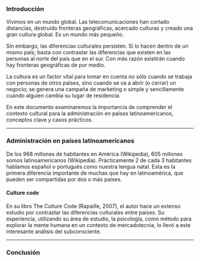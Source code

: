 ### Introducción

Vivimos en un mundo global. Las telecomunicaciones han cortado distancias, destruido fronteras geográficas, acercado culturas y creado una gran cultura global. Es un mundo más pequeño.

Sin embargo, las diferencias culturales persisten. Si lo hacen dentro de un mismo país; basta con contrastar las diferencias que existen en las personas al norte del país que en el sur. Con más razón existirán cuando hay fronteras geográficas de por medio.

La cultura es un factor vital para tomar en cuenta no sólo cuando se trabaja con personas de otros países, sino cuando se va a abrir (o cerrar) un negocio; se genera una campaña de marketing o simple y sencillamente cuando alguien cambia su lugar de residencia.

En este documento examinaremos la importancia de comprender el contexto cultural para la administración en países latinoamericanos, conceptos clave y casos prácticos.

---

### Administración en países latinoamericanos

De los 968 millones de habitantes en América (Wikipedia), 605 millones somos latinoamericanos (Wikipedia). Prácticamente 2 de cada 3 habitantes hablamos español o portugués como nuestra lengua natal. Esta es la primera diferencia importante de muchas que hay en latinoamérica, que pueden ser compartidas por dos o más países.

#### Culture code

En su libro The Culture Code (Rapaille, 2007), el autor hace un extenso estudio por contrastar las diferencias culturales entre países. Su experiencia, utilizando su área de estudio, la psicología, como método para explorar la mente humana en un contexto de mercadotecnia, lo llevó a este interesante análisis del subconsciente.



---

### Conclusión
